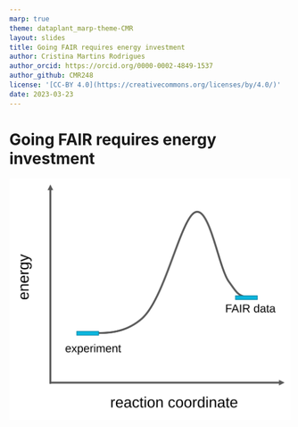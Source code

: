 ```yaml
---
marp: true
theme: dataplant_marp-theme-CMR
layout: slides
title: Going FAIR requires energy investment
author: Cristina Martins Rodrigues
author_orcid: https://orcid.org/0000-0002-4849-1537
author_github: CMR248
license: '[CC-BY 4.0](https://creativecommons.org/licenses/by/4.0/)'
date: 2023-03-23
---
```


# Going FAIR requires energy investment
<!-- _class: split -->

<div class=mdiv>

![w:700](./../../img/FAIRData_ActivationEnergy.svg)
</div>
